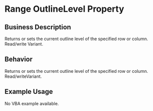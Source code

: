 # Range OutlineLevel Property

## Business Description
Returns or sets the current outline level of the specified row or column. Read/write Variant.

## Behavior
Returns or sets the current outline level of the specified row or column. Read/writeVariant.

## Example Usage
No VBA example available.